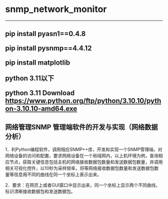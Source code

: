 # snmp_network_monitor
---
pip install pyasn1==0.4.8</p>
pip install pysnmp==4.4.12</p>
pip install matplotlib</p>
python 3.11以下</p>
python 3.11 Download https://www.python.org/ftp/python/3.10.10/python-3.10.10-amd64.exe</p>
---
## 网络管理SNMP 管理端软件的开发与实现（网络数据分析）
<p>1．利Python编程软件，调用相应SNMP++库，开发和实现一个SNMP管理端，对网络设备的访问和配置，要求网络设备在一个局域网内，以上机环境为例，查询相应节点，获取关键信息包括主机的网络接收数据包数量和发送数据包数量，并调用相关可视化控件，以10秒为采样频率，将等网络接收数据包数量和发送数据包数量等信息用不同的曲线在同一个坐标上表示出来。</p>
<p></p>2．要求：在网页上或者GUI窗口中显示出来，同一个坐标上显示两个不同曲线，标识清晰接收数据包和发送数据包。</p>

